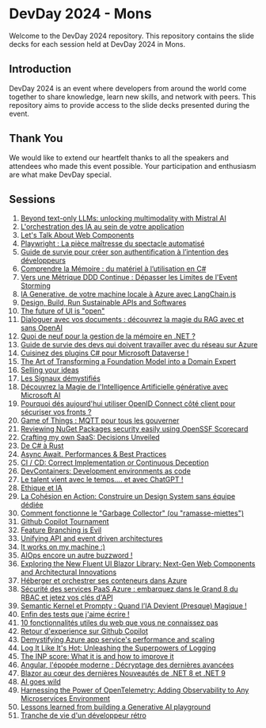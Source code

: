 # DevDay 2024 - Mons

Welcome to the DevDay 2024 repository. This repository contains the slide decks for each session held at DevDay 2024 in Mons.

## Introduction

DevDay 2024 is an event where developers from around the world come together to share knowledge, learn new skills, and network with peers. This repository aims to provide access to the slide decks presented during the event.

## Thank You

We would like to extend our heartfelt thanks to all the speakers and attendees who made this event possible. Your participation and enthusiasm are what make DevDay special.

## Sessions

1. [Beyond text-only LLMs: unlocking multimodality with Mistral AI](sessions/beyond_text-only_llms__unlocking_multimodality_with_mistral_ai/README.md)
1. [L'orchestration des IA au sein de votre application](sessions/lorchestration_des_ia_au_sein_de_votre_application/README.md)
1. [Let's Talk About Web Components](sessions/lets_talk_about_web_components/README.md)
1. [Playwright : La pièce maîtresse du spectacle automatisé](sessions/playwright___la_pièce_maîtresse_du_spectacle_automatisé/README.md)
1. [Guide de survie pour créer son authentification à l’intention des développeurs](sessions/guide_de_survie_pour_créer_son_authentification_à_l’intention_des_développeurs/README.md)
1. [Comprendre la Mémoire : du matériel à l’utilisation en C#](sessions/comprendre_la_mémoire___du_matériel_à_l’utilisation_en_c#/README.md)
1. [Vers une Métrique DDD Continue : Dépasser les Limites de l'Event Storming](sessions/vers_une_métrique_ddd_continue___dépasser_les_limites_de_levent_storming/README.md)
1. [IA Generative,  de votre machine locale à Azure avec LangChain.js](sessions/ia_generative__de_votre_machine_locale_à_azure_avec_langchain.js/README.md)
1. [Design, Build, Run Sustainable APIs and Softwares](sessions/design_build_run_sustainable_apis_and_softwares/README.md)
1. [The future of UI is "open"](sessions/the_future_of_ui_is__open_/README.md)
1. [Dialoguer avec vos documents : découvrez la magie du RAG avec et sans OpenAI](sessions/dialoguer_avec_vos_documents___découvrez_la_magie_du_rag_avec_et_sans_openai/README.md)
1. [Quoi de neuf pour la gestion de la mémoire en .NET ?](sessions/quoi_de_neuf_pour_la_gestion_de_la_mémoire_en_.net_/README.md)
1. [Guide de survie des devs qui doivent travailler avec du réseau sur Azure](sessions/guide_de_survie_des_devs_qui_doivent_travailler_avec_du_réseau_sur_azure/README.md)
1. [Cuisinez des plugins C# pour Microsoft Dataverse !](sessions/cuisinez_des_plugins_c#_pour_microsoft_dataverse_/README.md)
1. [The Art of Transforming a Foundation Model into a Domain Expert](sessions/the_art_of_transforming_a_foundation_model_into_a_domain_expert/README.md)
1. [Selling your ideas](sessions/selling_your_ideas/README.md)
1. [Les Signaux démystifiés](sessions/les_signaux_démystifiés/README.md)
1. [Découvrez la Magie de l'Intelligence Artificielle générative avec Microsoft AI](sessions/découvrez_la_magie_de_lintelligence_artificielle_générative_avec_microsoft_ai/README.md)
1. [Pourquoi dés aujourd'hui utiliser OpenID Connect côté client pour sécuriser vos fronts ?](sessions/pourquoi_dés_aujourdhui_utiliser_openid_connect_côté_client_pour_sécuriser_vos_fronts_/README.md)
1. [Game of Things : MQTT pour tous les gouverner](sessions/game_of_things___mqtt_pour_tous_les_gouverner/README.md)
1. [Reviewing NuGet Packages security easily using OpenSSF Scorecard](sessions/reviewing_nuget_packages_security_easily_using_openssf_scorecard/README.md)
1. [Crafting my own SaaS: Decisions Unveiled](sessions/crafting_my_own_saas__decisions_unveiled/README.md)
1. [De C# à Rust](sessions/de_c#_à_rust/README.md)
1. [Async Await. Performances & Best Practices](sessions/async_await._performances_&_best_practices/README.md)
1. [CI / CD: Correct Implementation or Continuous Deception](sessions/ci___cd__correct_implementation_or_continuous_deception/README.md)
1. [DevContainers: Development environments as code](sessions/devcontainers__development_environments_as_code/README.md)
1. [Le talent vient avec le temps.... et avec ChatGPT !](sessions/le_talent_vient_avec_le_temps...._et_avec_chatgpt_/README.md)
1. [Ethique et IA](sessions/ethique_et_ia/README.md)
1. [La Cohésion en Action: Construire un  Design System sans équipe dédiée ](sessions/la_cohésion_en_action__construire_un__design_system_sans_équipe_dédiée_/README.md)
1. [Comment fonctionne le "Garbage Collector" (ou "ramasse-miettes")](sessions/comment_fonctionne_le__garbage_collector__(ou__ramasse-miettes_)/README.md)
1. [Github Copilot Tournament](sessions/github_copilot_tournament/README.md)
1. [Feature Branching is Evil](sessions/feature_branching_is_evil/README.md)
1. [Unifying API and event driven architectures](sessions/unifying_api_and_event_driven_architectures/README.md)
1. [It works on my machine :)](sessions/it_works_on_my_machine/README.md)
1. [AIOps encore un autre buzzword !](sessions/aiops_encore_un_autre_buzzword_/README.md)
1. [Exploring the New Fluent UI Blazor Library: Next-Gen Web Components and Architectural Innovations](sessions/exploring_the_new_fluent_ui_blazor_library__next-gen_web_components_and_architectural_innovations/README.md)
1. [Héberger et orchestrer ses conteneurs dans Azure](sessions/héberger_et_orchestrer_ses_conteneurs_dans_azure/README.md)
1. [Sécurité des services PaaS Azure : embarquez dans le Grand 8 du RBAC et jetez vos clés d'API](sessions/sécurité_des_services_paas_azure___embarquez_dans_le_grand_8_du_rbac_et_jetez_vos_clés_dapi/README.md)
1. [Semantic Kernel et Prompty : Quand l’IA Devient (Presque) Magique !](sessions/semantic_kernel_et_prompty___quand_l’ia_devient_(presque)_magique_/README.md)
1. [Enfin des tests que j'aime écrire !](sessions/enfin_des_tests_que_jaime_écrire_/README.md)
1. [10 fonctionnalités utiles du web que vous ne connaissez pas](sessions/10_fonctionnalités_utiles_du_web_que_vous_ne_connaissez_pas/README.md)
1. [Retour d'experience sur Github Copilot](sessions/retour_dexperience_sur_github_copilot/README.md)
1. [Demystifying Azure app service's performance and scaling](sessions/demystifying_azure_app_services_performance_and_scaling/README.md)
1. [Log It Like It's Hot: Unleashing the Superpowers of Logging](sessions/log_it_like_its_hot__unleashing_the_superpowers_of_logging/README.md)
1. [The INP score: What it is and how to improve it](sessions/the_inp_score__what_it_is_and_how_to_improve_it/README.md)
1. [Angular, l'épopée moderne : Décryptage des dernières avancées](sessions/angular_lépopée_moderne___décryptage_des_dernières_avancées/README.md)
1. [Blazor au cœur des dernières Nouveautés de .NET 8 et .NET 9](sessions/blazor_au_cœur_des_dernières_nouveautés_de_.net_8_et_.net_9/README.md)
1. [AI goes wild](sessions/ai_goes_wild/README.md)
1. [Harnessing the Power of OpenTelemetry: Adding Observability to Any Microservices Environment](sessions/harnessing_the_power_of_opentelemetry__adding_observability_to_any_microservices_environment/README.md)
1. [Lessons learned from building a Generative AI playground](sessions/lessons_learned_from_building_a_generative_ai_playground/README.md)
1. [Tranche de vie d'un développeur rétro](sessions/tranche_de_vie_dun_développeur_rétro/README.md)
